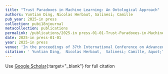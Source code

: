 ```yaml
---
title: "Trust Paradoxes in Machine Learning: An Ontological Approach"
authors: Yuntian Ding, Nicolas Herbaut, Salinesi; Camille
pub_year: 2025-in press
collection: pubi18njournal
metacollection: publications
permalink: /publications/2025-in press-01-01-Trust-Paradoxes-in-Machine-Learning-An-Ontological-Approach
date: 2025-in press-01-01
year: 2025-in press
venue: 'In the proceedings of 37th International Conference on Advanced Information Systems Engineering - CAiSE 2025'
citation: ' Yuntian Ding,  Nicolas Herbaut,  Salinesi; Camille, &quot;Trust Paradoxes in Machine Learning: An Ontological Approach.&quot; In the proceedings of 37th International Conference on Advanced Information Systems Engineering - CAiSE 2025, 2025-in press.'
---
```

Use [Google Scholar](https://scholar.google.com/scholar?q=Trust+Paradoxes+in+Machine+Learning:+An+Ontological+Approach){:target="_blank"} for full citation